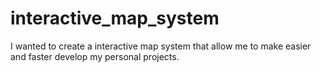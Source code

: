 # interactive_map_system
I wanted to create a interactive map system that allow me to make easier and faster develop my personal projects.
